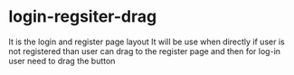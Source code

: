 # login-regsiter-drag
It is the login and register page layout It will be use when directly if user is not registered than user can drag to the register page and then for log-in user need to drag the button
